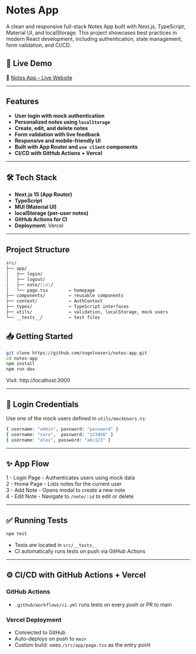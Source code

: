 #  Notes App
A clean and responsive full-stack Notes App built with Next.js, TypeScript, Material UI, and localStorage. This project showcases best practices in modern React development, including authentication, state management, form validation, and CI/CD.

## 🚀 Live Demo
🔗 [Notes App - Live Website](notes-app-eight-coral.vercel.app)  

---
## Features

- **User login with mock authentication**
- **Personalized notes using `localStorage`**
- **Create, edit, and delete notes**
- **Form validation with live feedback**
- **Responsive and mobile-friendly UI**
- **Built with App Router and `use client` components**
- **CI/CD with GitHub Actions + Vercel**
---

## 🛠️ Tech Stack

- **Next.js 15 (App Router)** 
- **TypeScript**
- **MUI (Material UI)**
- **localStorage (per-user notes)**
- **GitHub Actions for CI**
- **Deployment:** Vercel

---
## Project Structure
```sh
src/
├── app/
│   ├── login/
│   ├── logout/
│   ├── note/[id]/
│   └── page.tsx        ← homepage
├── components/         ← reusable components
├── context/            ← AuthContext
├── types/              ← TypeScript interfaces
├── utils/              ← validation, localStorage, mock users
└── __tests__/          ← test files
```


## 📥 Getting Started

```sh
git clone https://github.com/sogolnaseri/notes-app.git
cd notes-app
npm install
npm run dev

```
Visit: http://localhost:3000

---

## 🔐 Login Credentials
Use one of the mock users defined in `utils/mockUsers.ts`:

```sh
{ username: "admin", password: "password" }
{ username: "sara",  password: "123456" }
{ username: "alex", password: "abc123" }

```

---

## ✨ App Flow
1 - Login Page - Authenticates users using mock data  
2 - Home Page - Lists notes for the current user  
3 - Add Note - Opens modal to create a new note  
4 - Edit Note - Navigate to `/note/:id` to edit or delete  

---

## ✅ Running Tests
```sh
npm test
```
- Tests are located in `src/__tests__`   
- CI automatically runs tests on push via GitHub Actions  

---

## ⚙️ CI/CD with GitHub Actions + Vercel
### GitHub Actions 
- `.github/workflows/ci.yml` runs tests on every push or PR to main

### Vercel Deployment
- Connected to GitHub
- Auto-deploys on push to `main`
- Custom build: uses `/src/app/page.tsx` as the entry point

